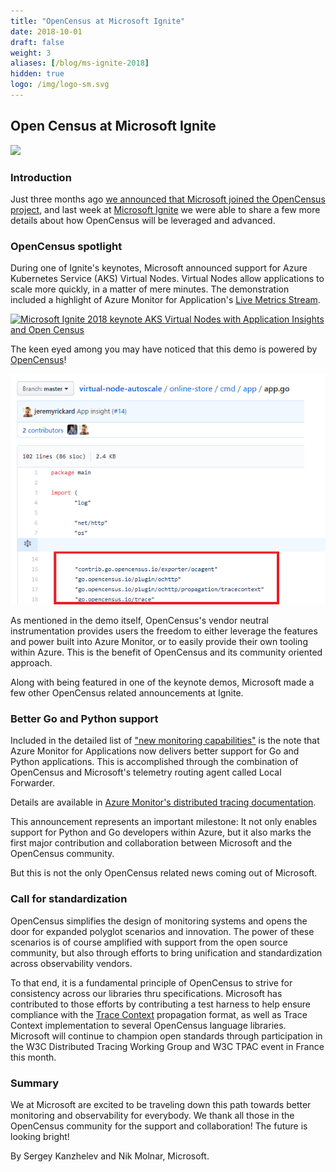 ```yaml
---
title: "OpenCensus at Microsoft Ignite"
date: 2018-10-01
draft: false
weight: 3
aliases: [/blog/ms-ignite-2018]
hidden: true
logo: /img/logo-sm.svg
---
```


## Open Census at Microsoft Ignite

![](http://appanacdn.blob.core.windows.net/cdn/icons/aic.png)

### Introduction
Just three months ago [we announced that Microsoft joined the OpenCensus project](https://open.microsoft.com/2018/06/13/microsoft-joins-the-opencensus-project/), and last week at [Microsoft Ignite](https://www.microsoft.com/ignite) we were able to share a few more details about how OpenCensus will be leveraged and advanced.

### OpenCensus spotlight

During one of Ignite's keynotes, Microsoft announced support for Azure Kubernetes Service (AKS) Virtual Nodes. Virtual Nodes allow applications to scale more quickly, in a matter of mere minutes. The demonstration included a highlight of Azure Monitor for Application's [Live
Metrics Stream](https://docs.microsoft.com/azure/application-insights/app-insights-live-stream).

[![Microsoft Ignite 2018 keynote AKS Virtual Nodes with Application
Insights and Open Census](ms-ignite-2018-images/ms-ignite-kyenote.gif)](https://mediastream.microsoft.com/events/2018/1809/Ignite/player/tracks/track2.html?start=17300)

The keen eyed among you may have noticed that this demo is powered by [OpenCensus](https://github.com/Azure-Samples/virtual-node-autoscale)!

![OpenCensus in Ignite Keynote](ms-ignite-2018-images/keynote-demo-app-uses-open-census.png)

As mentioned in the demo itself, OpenCensus's vendor neutral instrumentation provides users the freedom to either leverage the features and power built into Azure Monitor, or to easily provide their own tooling within Azure. This is the benefit of OpenCensus and its community oriented approach.

Along with being featured in one of the keynote demos, Microsoft made a few other OpenCensus related announcements at Ignite.

### Better Go and Python support

Included in the detailed list of ["new monitoring capabilities"](https://azure.microsoft.com/blog/new-full-stack-monitoring-capabilities-in-azure-monitor/) is the note that Azure Monitor for Applications now delivers better support for Go and Python applications. This is accomplished through the combination of OpenCensus and Microsoft's telemetry routing agent called Local Forwarder.

Details are available in [Azure Monitor's distributed tracing documentation](https://docs.microsoft.com/azure/application-insights/distributed-tracing#enable-via-opencensus).

This announcement represents an important milestone: It not only enables support for Python and Go developers within Azure, but it also marks the first major contribution and collaboration between Microsoft and the OpenCensus community.

But this is not the only OpenCensus related news coming out of Microsoft.

### Call for standardization

OpenCensus simplifies the design of monitoring systems and opens the door for expanded polyglot scenarios and innovation. The power of these scenarios is of course amplified with support from the open source community, but also through efforts to bring unification and standardization across observability vendors.

To that end, it is a fundamental principle of OpenCensus to strive for consistency across our libraries thru specifications. Microsoft has contributed to those efforts by contributing a test harness to help ensure compliance with the [Trace Context](https://github.com/w3c/distributed-tracing) propagation format, as well as Trace Context implementation to several OpenCensus language libraries. Microsoft will continue to champion open standards through participation in the W3C Distributed Tracing Working Group and W3C TPAC event in France this month.

### Summary

We at Microsoft are excited to be traveling down this path towards better monitoring and observability for everybody. We thank all those in the OpenCensus community for the support and collaboration! The future is looking bright!

By Sergey Kanzhelev and Nik Molnar, Microsoft.
